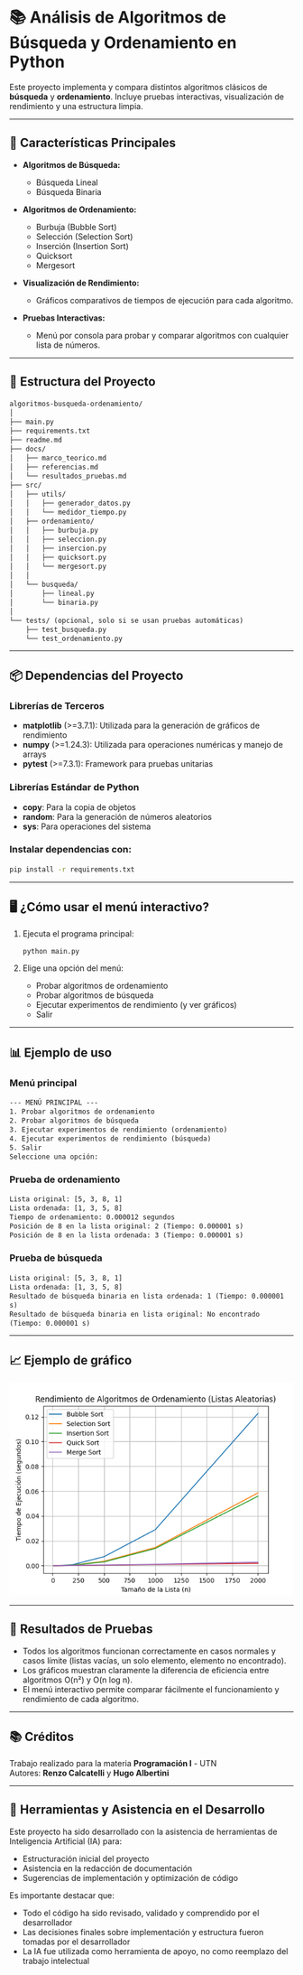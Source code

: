 # 📚 Análisis de Algoritmos de Búsqueda y Ordenamiento en Python

Este proyecto implementa y compara distintos algoritmos clásicos de **búsqueda** y **ordenamiento**. Incluye pruebas interactivas, visualización de rendimiento y una estructura limpia.

---

## 🚀 Características Principales

- **Algoritmos de Búsqueda:**
  - Búsqueda Lineal
  - Búsqueda Binaria

- **Algoritmos de Ordenamiento:**
  - Burbuja (Bubble Sort)
  - Selección (Selection Sort)
  - Inserción (Insertion Sort)
  - Quicksort
  - Mergesort

- **Visualización de Rendimiento:**
  - Gráficos comparativos de tiempos de ejecución para cada algoritmo.

- **Pruebas Interactivas:**
  - Menú por consola para probar y comparar algoritmos con cualquier lista de números.

---

## 📁 Estructura del Proyecto

```
algoritmos-busqueda-ordenamiento/
│
├── main.py
├── requirements.txt
├── readme.md
├── docs/
│   ├── marco_teorico.md
│   ├── referencias.md
│   └── resultados_pruebas.md
├── src/
│   ├── utils/
│   │   ├── generador_datos.py
│   │   └── medidor_tiempo.py
│   ├── ordenamiento/
│   │   ├── burbuja.py
│   │   ├── seleccion.py
│   │   ├── insercion.py
│   │   ├── quicksort.py
│   │   └── mergesort.py
│   │ 
│   └── busqueda/
│       ├── lineal.py
│       └── binaria.py
│       
└── tests/ (opcional, solo si se usan pruebas automáticas)
    ├── test_busqueda.py
    └── test_ordenamiento.py
```

---

## 📦 Dependencias del Proyecto

### Librerías de Terceros
- **matplotlib** (>=3.7.1): Utilizada para la generación de gráficos de rendimiento
- **numpy** (>=1.24.3): Utilizada para operaciones numéricas y manejo de arrays
- **pytest** (>=7.3.1): Framework para pruebas unitarias

### Librerías Estándar de Python
- **copy**: Para la copia de objetos
- **random**: Para la generación de números aleatorios
- **sys**: Para operaciones del sistema
  
### Instalar dependencias con:
  ```bash
  pip install -r requirements.txt
  ```

---

## 🖥️ ¿Cómo usar el menú interactivo?

1. Ejecuta el programa principal:
   
   ```bash
   python main.py
   ```
2. Elige una opción del menú:
   - Probar algoritmos de ordenamiento
   - Probar algoritmos de búsqueda
   - Ejecutar experimentos de rendimiento (y ver gráficos)
   - Salir

---

## 📊 Ejemplo de uso

### Menú principal

```
--- MENÚ PRINCIPAL ---
1. Probar algoritmos de ordenamiento
2. Probar algoritmos de búsqueda
3. Ejecutar experimentos de rendimiento (ordenamiento)
4. Ejecutar experimentos de rendimiento (búsqueda)
5. Salir
Seleccione una opción:
```

### Prueba de ordenamiento

```
Lista original: [5, 3, 8, 1]
Lista ordenada: [1, 3, 5, 8]
Tiempo de ordenamiento: 0.000012 segundos
Posición de 8 en la lista original: 2 (Tiempo: 0.000001 s)
Posición de 8 en la lista ordenada: 3 (Tiempo: 0.000001 s)
```

### Prueba de búsqueda

```
Lista original: [5, 3, 8, 1]
Lista ordenada: [1, 3, 5, 8]
Resultado de búsqueda binaria en lista ordenada: 1 (Tiempo: 0.000001 s)
Resultado de búsqueda binaria en lista original: No encontrado (Tiempo: 0.000001 s)
```

---

## 📈 Ejemplo de gráfico

![Gráfico de rendimiento de algoritmos de ordenamiento](assets/grafico_ordenamiento.png)

---

## 📝 Resultados de Pruebas

- Todos los algoritmos funcionan correctamente en casos normales y casos límite (listas vacías, un solo elemento, elemento no encontrado).
- Los gráficos muestran claramente la diferencia de eficiencia entre algoritmos O(n²) y O(n log n).
- El menú interactivo permite comparar fácilmente el funcionamiento y rendimiento de cada algoritmo.

---

## 📚 Créditos

Trabajo realizado para la materia **Programación I** - UTN  
Autores: **Renzo Calcatelli** y **Hugo Albertini**

---

## 🤖 Herramientas y Asistencia en el Desarrollo
Este proyecto ha sido desarrollado con la asistencia de herramientas de Inteligencia Artificial (IA) para:
- Estructuración inicial del proyecto
- Asistencia en la redacción de documentación
- Sugerencias de implementación y optimización de código

Es importante destacar que:
- Todo el código ha sido revisado, validado y comprendido por el desarrollador
- Las decisiones finales sobre implementación y estructura fueron tomadas por el desarrollador
- La IA fue utilizada como herramienta de apoyo, no como reemplazo del trabajo intelectual


